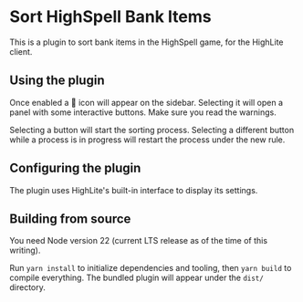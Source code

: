 # Sort HighSpell Bank Items

This is a plugin to sort bank items in the HighSpell game, for the
HighLite client.

## Using the plugin

Once enabled a 🔄 icon will appear on the sidebar. Selecting it will
open a panel with some interactive buttons.  Make sure you read the
warnings.

Selecting a button will start the sorting process. Selecting a
different button while a process is in progress will restart the
process under the new rule.

## Configuring the plugin

The plugin uses HighLite's built-in interface to display its settings.

## Building from source

You need Node version 22 (current LTS release as of the time of this writing).

Run `yarn install` to initialize dependencies and tooling, then `yarn
build` to compile everything.  The bundled plugin will appear under
the `dist/` directory.
